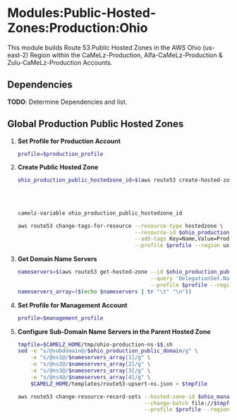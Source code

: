 # Modules:Public-Hosted-Zones:Production:Ohio

This module builds Route 53 Public Hosted Zones in the AWS Ohio (us-east-2) Region within the CaMeLz-Production,
Alfa-CaMeLz-Production & Zulu-CaMeLz-Production Accounts.

## Dependencies

**TODO**: Determine Dependencies and list.

## Global Production Public Hosted Zones

1. **Set Profile for Production Account**
    ```bash
    profile=$production_profile
    ```

1.  **Create Public Hosted Zone**
    ```bash
    ohio_production_public_hostedzone_id=$(aws route53 create-hosted-zone --name $ohio_production_public_domain \
                                                                          --hosted-zone-config Comment="Public Zone for $ohio_production_public_domain",PrivateZone=false \
                                                                          --caller-reference $(date +%s) \
                                                                          --query 'HostedZone.Id' \
                                                                          --profile $profile --region us-east-1 --output text | cut -f3 -d /)
    camelz-variable ohio_production_public_hostedzone_id

    aws route53 change-tags-for-resource --resource-type hostedzone \
                                         --resource-id $ohio_production_public_hostedzone_id \
                                         --add-tags Key=Name,Value=Production-PublicHostedZone Key=Company,Value=CaMeLz Key=Environment,Value=Production \
                                         --profile $profile --region us-east-1 --output text
    ```

1.  **Get Domain Name Servers**
    ```bash
    nameservers=$(aws route53 get-hosted-zone --id $ohio_production_public_hostedzone_id \
                                              --query 'DelegationSet.NameServers' \
                                              --profile $profile --region us-east-1 --output text)
    nameservers_array=($(echo $nameservers | tr "\t" "\n"))
    ```


1. **Set Profile for Management Account**
    ```bash
    profile=$management_profile
    ```

1.  **Configure Sub-Domain Name Servers in the Parent Hosted Zone**
    ```bash
    tmpfile=$CAMELZ_HOME/tmp/ohio-production-ns-$$.sh
    sed -e "s/@subdomain@/$ohio_production_public_domain/g" \
        -e "s/@ns1@/$nameservers_array[1]/g" \
        -e "s/@ns2@/$nameservers_array[2]/g" \
        -e "s/@ns3@/$nameservers_array[3]/g" \
        -e "s/@ns4@/$nameservers_array[4]/g" \
        $CAMELZ_HOME/templates/route53-upsert-ns.json > $tmpfile

    aws route53 change-resource-record-sets --hosted-zone-id $ohio_management_public_hostedzone_id \
                                            --change-batch file://$tmpfile \
                                            --profile $profile --region us-east-1 --output text
    ```